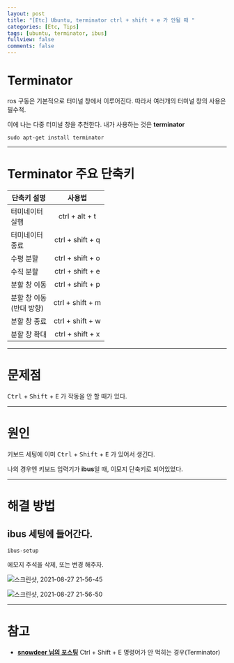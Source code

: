 ```yaml
---
layout: post
title: "[Etc] Ubuntu, terminator ctrl + shift + e 가 안될 때 "
categories: [Etc, Tips]
tags: [ubuntu, terminator, ibus]
fullview: false
comments: false
---
```


# Terminator

ros 구동은 기본적으로 터미널 창에서 이루어진다. 따라서 여러개의 터미널 창의 사용은 필수적.

이에 나는 다중 터미널 창을 추천한다. 내가 사용하는 것은 **terminator**

```
sudo apt-get install terminator
```

---

# Terminator 주요 단축키

| 단축키 설명 | 사용법 |
| --- | :---: |
| 터미네이터 <br> 실행 | ctrl + alt + t |
| 터미네이터 <br> 종료 | ctrl + shift + q |
| 수평 분할 | ctrl + shift + o |
| 수직 분할 | ctrl + shift + e |
| 분할 창 이동 | ctrl + shift + p |
| 분할 창 이동 <br> (반대 방향) | ctrl + shift + m |
| 분할 창 종료 | ctrl + shift + w |
| 분할 창 확대 | ctrl + shift + x |

---

# 문제점

<kbd>Ctrl</kbd> + <kbd>Shift</kbd> + <kbd>E</kbd> 가 작동을 안 할 때가 있다.

---

# 원인

키보드 세팅에 이미 <kbd>Ctrl</kbd> + <kbd>Shift</kbd> + <kbd>E</kbd> 가 있어서 생긴다.

나의 경우엔 키보드 입력기가 **ibus**일 때, 이모지 단축키로 되어있었다.

---

# 해결 방법

## **ibus** 세팅에 들어간다.

```
ibus-setup
```

에모지 주석을 삭제, 또는 변경 해주자.

![스크린샷, 2021-08-27 21-56-45](https://user-images.githubusercontent.com/84369912/131159812-2cede012-a180-41ab-9b84-4b4a6a781943.png)

![스크린샷, 2021-08-27 21-56-50](https://user-images.githubusercontent.com/84369912/131159886-78e3c4bd-dfec-4353-949f-84f4c3183c55.png)

---

# 참고

- **[snowdeer 님의 포스팅](https://snowdeer.github.io/mac-os/2020/09/22/ctrl-shift-e-key-on-ubuntu-20p04/ "Ctrl + Shift + E 명령어가 안 먹히는 경우(Terminator)")**
Ctrl + Shift + E 명령어가 안 먹히는 경우(Terminator)